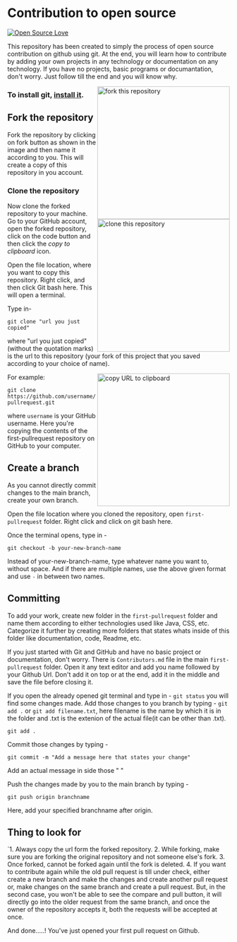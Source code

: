 # Contribution to open source
[![Open Source Love](https://firstcontributions.github.io/open-source-badges/badges/open-source-v1/open-source.svg)](https://github.com/firstcontributions/open-source-badges)

This repository has been created to simply the process of open source contribution on github using git. At the end, you will learn how to contribute by adding your own projects in any technology or documentation on any technology. If you have no projects, basic programs or documantation, don't worry. Just follow till the end and you will know why.

<img align="right" width="300" src="https://firstcontributions.github.io/assets/Readme/fork.png" alt="fork this repository" />

### To install git, [install it](https://help.github.com/articles/set-up-git/).

## Fork the repository
Fork the repository by clicking on fork button as shown in the image and then name it according to you.
This will create a copy of this repository in you account.

### Clone the repository

<img align="right" width="300" src="https://firstcontributions.github.io/assets/Readme/clone.png" alt="clone this repository" />

Now clone the forked repository to your machine. Go to your GitHub account, open the forked repository, click on the code button and then click the _copy to clipboard_ icon.

Open the file location, where you want to copy this repository. Right click, and then click Git bash here.
This will open a terminal. 

Type in-
```
git clone "url you just copied"
```
where "url you just copied" (without the quotation marks) is the url to this repository (your fork of this project that you saved according to your choice of name).

<img align="right" width="300" src="https://firstcontributions.github.io/assets/Readme/copy-to-clipboard.png" alt="copy URL to clipboard" />

For example:

```
git clone https://github.com/username/first-pullrequest.git
```

where `username` is your GitHub username. Here you're copying the contents of the first-pullrequest repository on GitHub to your computer.

## Create a branch

As you cannot directly commit changes to the main branch, create your own branch.

Open the file location where you cloned the repository, open `first-pullrequest` folder.
Right click and click on git bash here.

Once the terminal opens, type in - 

```
git checkout -b your-new-branch-name
```
Instead of your-new-branch-name, type whatever name you want to, without space. And if there are multiple names, use the above given format and use `-` in between two names.

## Committing

To add your work, create new folder in the `first-pullrequest` folder and name them according to either technologies used like Java, CSS, etc. Categorize it further by creating more folders that states whats inside of this folder like documentation, code, Readme, etc.

If you just started with Git and GitHub and have no basic project or documentation, don't worry. 
There is `Contributors.md` file in the main `first-pullrequest` folder.
Open it any text editor and add you name followed by your Github Url. Don't add it on top or at the end, add it in the middle and save the file before closing it.

If you open the already opened git terminal and type in - `git status` you will find some changes made.
Add those changes to you branch by typing - `git add .` or `git add filename.txt`, here filename is the name by which it is in the folder and .txt is the extenion of the actual file(it can be other than .txt).

```
git add .
```

Commit those changes by typing -
```
git commit -m "Add a message here that states your change"
```
Add an actual message in side those " "

Push the changes made by you to the main branch by typing -
```
git push origin branchname
```
Here, add your specified branchname after origin.

## Thing to look for
`1. Always copy the url form the forked repository.
 2. While forking, make sure you are forking the original repository and not someone else's fork.
 3. Once forked, cannot be forked again until the fork is deleted.
 4. If you want to contribute again while the old pull request is till under check, either create a new branch
    and make the changes and create another pull request or, make changes on the same branch and create a pull request. But, in the second case, you won't be able to see the compare and pull button, it will directly go into the older request from the same branch, and once the owner of the repository accepts it, both the requests will be accepted at once.

And done.....! You've just opened your first pull request on Github. 

